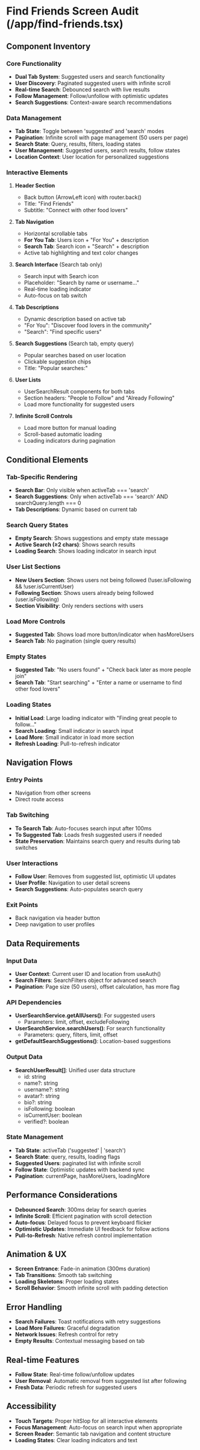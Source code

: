 # Find Friends Screen Audit (/app/find-friends.tsx)

## Component Inventory

### Core Functionality
- **Dual Tab System**: Suggested users and search functionality
- **User Discovery**: Paginated suggested users with infinite scroll
- **Real-time Search**: Debounced search with live results
- **Follow Management**: Follow/unfollow with optimistic updates
- **Search Suggestions**: Context-aware search recommendations

### Data Management
- **Tab State**: Toggle between 'suggested' and 'search' modes
- **Pagination**: Infinite scroll with page management (50 users per page)
- **Search State**: Query, results, filters, loading states
- **User Management**: Suggested users, search results, follow states
- **Location Context**: User location for personalized suggestions

### Interactive Elements
1. **Header Section**
   - Back button (ArrowLeft icon) with router.back()
   - Title: "Find Friends"
   - Subtitle: "Connect with other food lovers"

2. **Tab Navigation**
   - Horizontal scrollable tabs
   - **For You Tab**: Users icon + "For You" + description
   - **Search Tab**: Search icon + "Search" + description
   - Active tab highlighting and text color changes

3. **Search Interface** (Search tab only)
   - Search input with Search icon
   - Placeholder: "Search by name or username..."
   - Real-time loading indicator
   - Auto-focus on tab switch

4. **Tab Descriptions**
   - Dynamic description based on active tab
   - "For You": "Discover food lovers in the community"
   - "Search": "Find specific users"

5. **Search Suggestions** (Search tab, empty query)
   - Popular searches based on user location
   - Clickable suggestion chips
   - Title: "Popular searches:"

6. **User Lists**
   - UserSearchResult components for both tabs
   - Section headers: "People to Follow" and "Already Following"
   - Load more functionality for suggested users

7. **Infinite Scroll Controls**
   - Load more button for manual loading
   - Scroll-based automatic loading
   - Loading indicators during pagination

## Conditional Elements

### Tab-Specific Rendering
- **Search Bar**: Only visible when activeTab === 'search'
- **Search Suggestions**: Only when activeTab === 'search' AND searchQuery.length === 0
- **Tab Descriptions**: Dynamic based on current tab

### Search Query States
- **Empty Search**: Shows suggestions and empty state message
- **Active Search (≥2 chars)**: Shows search results
- **Loading Search**: Shows loading indicator in search input

### User List Sections
- **New Users Section**: Shows users not being followed (!user.isFollowing && !user.isCurrentUser)
- **Following Section**: Shows users already being followed (user.isFollowing)
- **Section Visibility**: Only renders sections with users

### Load More Controls
- **Suggested Tab**: Shows load more button/indicator when hasMoreUsers
- **Search Tab**: No pagination (single query results)

### Empty States
- **Suggested Tab**: "No users found" + "Check back later as more people join"
- **Search Tab**: "Start searching" + "Enter a name or username to find other food lovers"

### Loading States
- **Initial Load**: Large loading indicator with "Finding great people to follow..."
- **Search Loading**: Small indicator in search input
- **Load More**: Small indicator in load more section
- **Refresh Loading**: Pull-to-refresh indicator

## Navigation Flows

### Entry Points
- Navigation from other screens
- Direct route access

### Tab Switching
- **To Search Tab**: Auto-focuses search input after 100ms
- **To Suggested Tab**: Loads fresh suggested users if needed
- **State Preservation**: Maintains search query and results during tab switches

### User Interactions
- **Follow User**: Removes from suggested list, optimistic UI updates
- **User Profile**: Navigation to user detail screens
- **Search Suggestions**: Auto-populates search query

### Exit Points
- Back navigation via header button
- Deep navigation to user profiles

## Data Requirements

### Input Data
- **User Context**: Current user ID and location from useAuth()
- **Search Filters**: SearchFilters object for advanced search
- **Pagination**: Page size (50 users), offset calculation, has more flag

### API Dependencies
- **UserSearchService.getAllUsers()**: For suggested users
  - Parameters: limit, offset, excludeFollowing
- **UserSearchService.searchUsers()**: For search functionality
  - Parameters: query, filters, limit, offset
- **getDefaultSearchSuggestions()**: Location-based suggestions

### Output Data
- **SearchUserResult[]**: Unified user data structure
  - id: string
  - name?: string
  - username?: string
  - avatar?: string
  - bio?: string
  - isFollowing: boolean
  - isCurrentUser: boolean
  - verified?: boolean

### State Management
- **Tab State**: activeTab ('suggested' | 'search')
- **Search State**: query, results, loading flags
- **Suggested Users**: paginated list with infinite scroll
- **Follow State**: Optimistic updates with backend sync
- **Pagination**: currentPage, hasMoreUsers, loadingMore

## Performance Considerations
- **Debounced Search**: 300ms delay for search queries
- **Infinite Scroll**: Efficient pagination with scroll detection
- **Auto-focus**: Delayed focus to prevent keyboard flicker
- **Optimistic Updates**: Immediate UI feedback for follow actions
- **Pull-to-Refresh**: Native refresh control implementation

## Animation & UX
- **Screen Entrance**: Fade-in animation (300ms duration)
- **Tab Transitions**: Smooth tab switching
- **Loading Skeletons**: Proper loading states
- **Scroll Behavior**: Smooth infinite scroll with padding detection

## Error Handling
- **Search Failures**: Toast notifications with retry suggestions
- **Load More Failures**: Graceful degradation
- **Network Issues**: Refresh control for retry
- **Empty Results**: Contextual messaging based on tab

## Real-time Features
- **Follow State**: Real-time follow/unfollow updates
- **User Removal**: Automatic removal from suggested list after following
- **Fresh Data**: Periodic refresh for suggested users

## Accessibility
- **Touch Targets**: Proper hitSlop for all interactive elements
- **Focus Management**: Auto-focus on search input when appropriate
- **Screen Reader**: Semantic tab navigation and content structure
- **Loading States**: Clear loading indicators and text